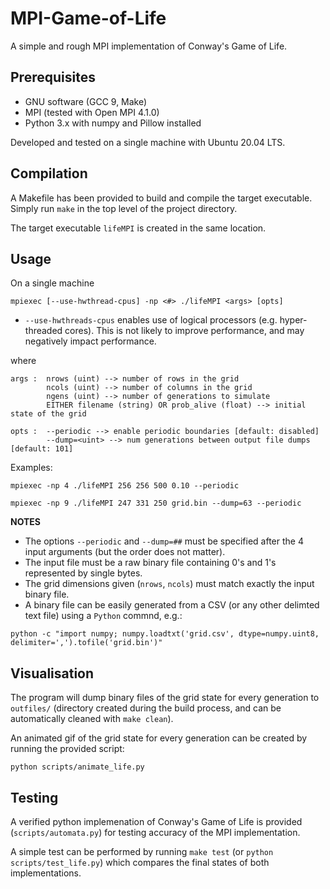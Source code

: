 # MPI-Game-of-Life
A simple and rough MPI implementation of Conway's Game of Life.

## Prerequisites
* GNU software (GCC 9, Make)
* MPI (tested with Open MPI 4.1.0)
* Python 3.x with numpy and Pillow installed

Developed and tested on a single machine with Ubuntu 20.04 LTS. 

## Compilation
A Makefile has been provided to build and compile the target executable. Simply run `make` in the top level of the project directory.

The target executable `lifeMPI` is created in the same location.

## Usage
On a single machine

```
mpiexec [--use-hwthread-cpus] -np <#> ./lifeMPI <args> [opts]
```
* `--use-hwthreads-cpus` enables use of logical processors (e.g. hyper-threaded cores). This is not likely to improve performance, and may negatively impact performance.

where

```
args :  nrows (uint) --> number of rows in the grid
        ncols (uint) --> number of columns in the grid
        ngens (uint) --> number of generations to simulate
        EITHER filename (string) OR prob_alive (float) --> initial state of the grid

opts :  --periodic --> enable periodic boundaries [default: disabled]
        --dump=<uint> --> num generations between output file dumps [default: 101]
```

Examples:
```
mpiexec -np 4 ./lifeMPI 256 256 500 0.10 --periodic

mpiexec -np 9 ./lifeMPI 247 331 250 grid.bin --dump=63 --periodic
```

**NOTES**
* The options `--periodic` and `--dump=##` must be specified after the 4 input arguments (but the order does not matter).
* The input file must be a raw binary file containing 0's and 1's represented by single bytes.
* The grid dimensions given (`nrows`, `ncols`) must match exactly the input binary file.
* A binary file can be easily generated from a CSV (or any other delimted text file) using a `Python` commnd, e.g.:

```
python -c "import numpy; numpy.loadtxt('grid.csv', dtype=numpy.uint8, delimiter=',').tofile('grid.bin')"
```

## Visualisation

The program will dump binary files of the grid state for every generation to `outfiles/` (directory created during the build process, and can be automatically cleaned with `make clean`). 

An animated gif of the grid state for every generation can be created by running the provided script:
```
python scripts/animate_life.py
```

## Testing

A verified python implemenation of Conway's Game of Life is provided (`scripts/automata.py`) for testing accuracy of the MPI implementation. 

A simple test can be performed by running `make test` (or `python scripts/test_life.py`) which compares the final states of both implementations.

